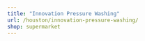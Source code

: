 ```yaml
---
title: "Innovation Pressure Washing"
url: /houston/innovation-pressure-washing/
shop: supermarket
---
```

